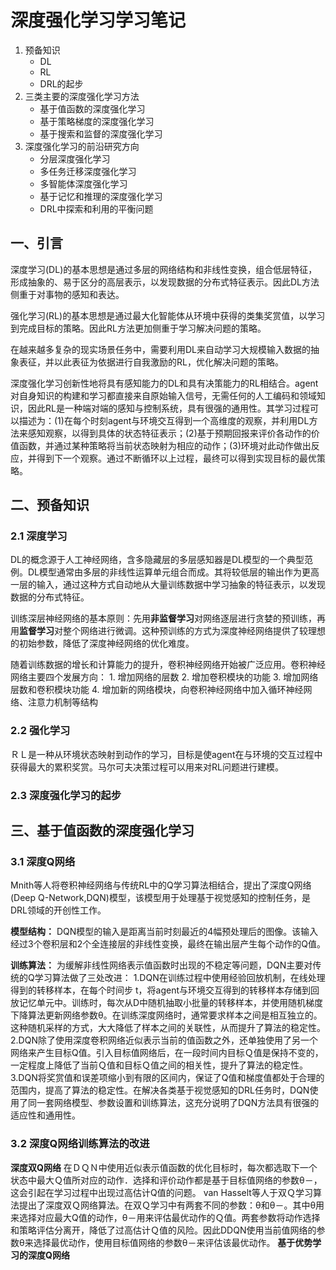 
# 深度强化学习学习笔记

1. 预备知识
   * DL
   * RL
   * DRL的起步
2. 三类主要的深度强化学习方法
   * 基于值函数的深度强化学习
   * 基于策略梯度的深度强化学习
   * 基于搜索和监督的深度强化学习
3. 深度强化学习的前沿研究方向
   * 分层深度强化学习
   * 多任务迁移深度强化学习
   * 多智能体深度强化学习
   * 基于记忆和推理的深度强化学习
   * DRL中探索和利用的平衡问题

## 一、引言

深度学习(DL)的基本思想是通过多层的网络结构和非线性变换，组合低层特征，形成抽象的、易于区分的高层表示，以发现数据的分布式特征表示。因此DL方法侧重于对事物的感知和表达。

强化学习(RL)的基本思想是通过最大化智能体从环境中获得的类集奖赏值，以学习到完成目标的策略。因此RL方法更加侧重于学习解决问题的策略。

在越来越多复杂的现实场景任务中，需要利用DL来自动学习大规模输入数据的抽象表征，并以此表征为依据进行自我激励的RL，优化解决问题的策略。

深度强化学习创新性地将具有感知能力的DL和具有决策能力的RL相结合。agent对自身知识的构建和学习都直接来自原始输入信号，无需任何的人工编码和领域知识，因此RL是一种端对端的感知与控制系统，具有很强的通用性。其学习过程可以描述为：(1)在每个时刻agent与环境交互得到一个高维度的观察，并利用DL方法来感知观察，以得到具体的状态特征表示；(2)基于预期回报来评价各动作的价值函数，并通过某种策略将当前状态映射为相应的动作；(3)环境对此动作做出反应，并得到下一个观察。通过不断循环以上过程，最终可以得到实现目标的最优策略。

## 二、预备知识

### 2.1 深度学习

DL的概念源于人工神经网络，含多隐藏层的多层感知器是DL模型的一个典型范例。DL模型通常由多层的非线性运算单元组合而成。其将较低层的输出作为更高一层的输入，通过这种方式自动地从大量训练数据中学习抽象的特征表示，以发现数据的分布式特征。

训练深层神经网络的基本原则：先用**非监督学习**对网络逐层进行贪婪的预训练，再用**监督学习**对整个网络进行微调。这种预训练的方式为深度神经网络提供了较理想的初始参数，降低了深度神经网络的优化难度。

随着训练数据的增长和计算能力的提升，卷积神经网络开始被广泛应用。卷积神经网络主要四个发展方向：
    1. 增加网络的层数
    2. 增加卷积模块的功能
    3. 增加网络层数和卷积模块功能
    4. 增加新的网络模块，向卷积神经网络中加入循环神经网络、注意力机制等结构

### 2.2 强化学习

ＲＬ是一种从环境状态映射到动作的学习，目标是使agent在与环境的交互过程中获得最大的累积奖赏。马尔可夫决策过程可以用来对RL问题进行建模。

### 2.3 深度强化学习的起步

## 三、基于值函数的深度强化学习

### 3.1 深度Q网络

Mnith等人将卷积神经网络与传统RL中的Q学习算法相结合，提出了深度Q网络(Deep Q-Network,DQN)模型，该模型用于处理基于视觉感知的控制任务，是DRL领域的开创性工作。

**模型结构：**
DQN模型的输入是距离当前时刻最近的4幅预处理后的图像。该输入经过3个卷积层和2个全连接层的非线性变换，最终在输出层产生每个动作的Q值。

**训练算法：**
为缓解非线性网络表示值函数时出现的不稳定等问题，DQN主要对传统的Q学习算法做了三处改进：
    1.DQN在训练过程中使用经验回放机制，在线处理得到的转移样本，在每个时间步 t，将agent与环境交互得到的转移样本存储到回放记忆单元中。训练时，每次从D中随机抽取小批量的转移样本，并使用随机梯度下降算法更新网络参数θ。在训练深度网络时，通常要求样本之间是相互独立的。这种随机采样的方式，大大降低了样本之间的关联性，从而提升了算法的稳定性。
    2.DQN除了使用深度卷积网络近似表示当前的值函数之外，还单独使用了另一个网络来产生目标Q值。引入目标值网络后，在一段时间内目标Ｑ值是保持不变的，一定程度上降低了当前Ｑ值和目标Ｑ值之间的相关性，提升了算法的稳定性。
    3.DQN将奖赏值和误差项缩小到有限的区间内，保证了Q值和梯度值都处于合理的范围内，提高了算法的稳定性。在解决各类基于视觉感知的DRL任务时，DQN使用了同一套网络模型、参数设置和训练算法，这充分说明了DQN方法具有很强的适应性和通用性。

### 3.2 深度Q网络训练算法的改进

**深度双Q网络**
在ＤＱＮ中使用近似表示值函数的优化目标时，每次都选取下一个状态中最大Ｑ值所对应的动作．选择和评价动作都是基于目标值网络的参数θ－，这会引起在学习过程中出现过高估计Q值的问题。
van Hasselt等人于双Ｑ学习算法提出了深度双Ｑ网络算法。在双Ｑ学习中有两套不同的参数：θ和θ－。其中θ用来选择对应最大Q值的动作，θ－用来评估最优动作的Ｑ值。两套参数将动作选择和策略评估分离开，降低了过高估计Ｑ值的风险。因此DDQN使用当前值网络的参数θ来选择最优动作，使用目标值网络的参数θ－来评估该最优动作。
**基于优势学习的深度Q网络**


